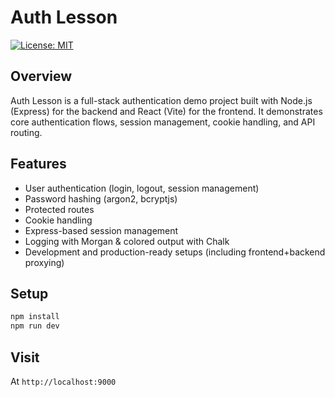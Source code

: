 # Auth Lesson

[![License: MIT](https://img.shields.io/badge/License-MIT-yellow.svg)](https://opensource.org/licenses/MIT)

## Overview

Auth Lesson is a full-stack authentication demo project built with Node.js (Express) for the backend and React (Vite) for the frontend. It demonstrates core authentication flows, session management, cookie handling, and API routing.

## Features

- User authentication (login, logout, session management)
- Password hashing (argon2, bcryptjs)
- Protected routes
- Cookie handling
- Express-based session management
- Logging with Morgan & colored output with Chalk
- Development and production-ready setups (including frontend+backend proxying)

## Setup

```bash
npm install
npm run dev
```

## Visit

At `http://localhost:9000`
